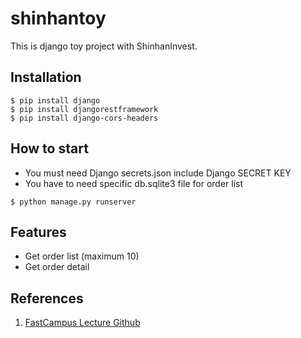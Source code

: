 # shinhantoy
This is django toy project with ShinhanInvest.

## Installation
```shell
$ pip install django
$ pip install djangorestframework
$ pip install django-cors-headers
```
## How to start
- You must need Django secrets.json include Django SECRET KEY
- You have to need specific db.sqlite3 file for order list
```shell
$ python manage.py runserver
```

## Features
- Get order list (maximum 10)
- Get order detail
## References
1. [FastCampus Lecture Github](https://github.com/Alghost/shinhantoy)
